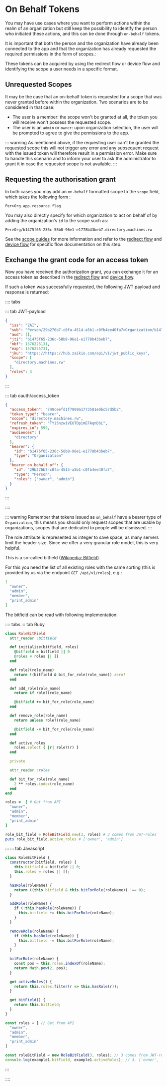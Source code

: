 # On Behalf Tokens

You may have use cases where you want to perform actions within the realm of an organization but still keep the 
possibility to identify the person who initiated these actions, and this can be done through `on-behalf` tokens.

It is important that both the person and the organization have already been connected to the app and that the 
organization has already requested the required permissions in the form of scopes.:

These tokens can be acquired by using the redirect flow or device flow and identifying the scope a user needs in 
a specific format.

## Unrequested Scopes

It may be the case that an on-behalf token is requested for a scope that was never granted before within the 
organization. Two scenarios are to be considered in that case: 

- The user is a member: the scope won't be granted at all, the token you will receive won't possess the requested scope.
- The user is an `admin` or `owner`: upon organization selection, the user will be prompted to agree to give the permissions to the app.

::: warning
As mentioned above, if the requesting user can't be granted the requested scope this will not trigger any error and any 
subsequent request with the issued token will therefore result in a permission error.
Make sure to handle this scenario and to inform your user to ask the administrator to grant it in case the requested 
scope is not available.
:::


## Requesting the authorisation grant

In both cases you may add an `on-behalf` formatted scope to the `scope` field, which takes the following form : 

```
Per>Org.app.resource.flag
```

You may also directly specify for which organization to act on behalf of by adding the organization's `id` to the scope such as: 

```
Per>Org/b1475f65-236c-58b8-96e1-e1778b43beb7.directory.machines.rw
```
See the [scope guides](/guide/oauth/scopes.html) for more information and refer to the 
[redirect flow](/guide/oauth/redirect-flow.html#requesting-a-user-s-identity) and 
[device flow](/guide/oauth/device-flow.html#your-device-requests-a-device-authorisation-grant) 
for specific flow documentation on this step.

## Exchange the grant code for an access token

Now you have received the authorization grant, you can exchange it for an access token as described in the 
[redirect flow](/guide/oauth/redirect-flow.html#exchange-the-grant-code-for-an-access-token) and 
[device flow](/guide/oauth/redirect-flow.html#exchange-the-grant-code-for-an-access-token).

If such a token was successfully requested, the following JWT payload and response is returned:

:::: tabs

::: tab JWT-payload

```json
{
  "iss": "ZAI",
  "sub": "Person/29b276b7-c0fa-4514-a5b1-c0fb4ee40fa7>Organization/b1475f65-236c-58b8-96e1-e1778b43beb7",
  "aud": [],
  "jti": "b1475f65-236c-58b8-96e1-e1778b43beb7",
  "nbf": 1576225131,
  "exp": 1576225731,
  "jku": "https://https://hub.zaikio.com/api/v1/jwt_public_keys",
  "scope": [
    "directory.machines.rw"
  ],
  "roles": 3
}
```

:::

::: tab oauth/access_token

```json
{
  "access_token": "749ceefd1f7909a1773501e0bc57d5b2",
  "token_type": "bearer",
  "scope": "directory.machines.rw",
  "refresh_token": "TYi5nzw1VEUTDpimEFAqnDbL",
  "expires_in": 599,
  "audiences": [
    "directory"
  ],
  "bearer": {
    "id": "b1475f65-236c-58b8-96e1-e1778b43beb7",
    "type": "Organization"
  },
  "bearer_on_behalf_of": {
    "id": "29b276b7-c0fa-4514-a5b1-c0fb4ee40fa7",
    "type": "Person",
    "roles": ["owner", "admin"]
  }
}
```

:::

::::

::: warning
Remember that tokens issued as `on_behalf` have a bearer type of `Organization`, this means you should only request 
scopes that are usable by organizations, scopes that are dedicated to people will be dismissed.
:::

The role attribute is represented as integer to save space, as many servers limit the header size. Since we offer a very granular role model, this is very helpful.

This is a so-called bitfield ([Wikipedia: Bitfield](https://en.wikipedia.org/wiki/Bit_field)).

For this you need the list of all existing roles with the same sorting (this is provided by us via the endpoint `GET /api/v1/roles`), e.g.:

```json
[
  "owner",
  "admin",
  "member",
  "print_admin"
]
```

The bitfield can be read with following implementation:

:::: tabs
::: tab Ruby

```rb
class RoleBitField
  attr_reader :bitfield

  def initialize(bitfield, roles)
  	@bitfield = bitfield || 0
    @roles = roles || []
  end

  def role?(role_name)
    return !(bitfield & bit_for_role(role_name)).zero?
  end

  def add_role(role_name)
    return if role?(role_name)

    @bitfield += bit_for_role(role_name)
  end

  def remove_role(role_name)
    return unless role?(role_name)

    @bitfield -= bit_for_role(role_name)
  end

  def active_roles
    roles.select { |r| role?(r) }
  end

  private

  attr_reader :roles

  def bit_for_role(role_name)
    2 ** roles.index(role_name)
  end
end

roles =  [ # Get from API
  "owner",
  "admin",
  "member",
  "print_admin"
]

role_bit_field = RoleBitField.new(3, roles) # 3 comes from JWT-roles
puts role_bit_field.active_roles # ['owner', 'admin']
```

:::
::: tab Javascript

```js
class RoleBitField {
  constructor(bitfield, roles) {
  	this.bitfield = bitfield || 0;
    this.roles = roles || [];
  }

  hasRole(roleName) {
    return ((this.bitfield & this.bitForRole(roleName)) !== 0);
  }

  addRole(roleName) {
    if (!this.hasRole(roleName)) {
      this.bitfield += this.bitForRole(roleName);
    }
  }

  removeRole(roleName) {
    if (this.hasRole(roleName)) {
      this.bitfield -= this.bitForRole(roleName);
    }
  }

  bitForRole(roleName) {
    const pos = this.roles.indexOf(roleName);
    return Math.pow(2, pos);
  }

  get activeRoles() {
    return this.roles.filter(r => this.hasRole(r));
  }

  get bitField() {
    return this.bitfield;
  }
}

const roles = [ // Get from API
  "owner",
  "admin",
  "member",
  "print_admin"
]

const roleBitField = new RoleBitField(3, roles); // 3 comes from JWT-roles
console.log(example1.bitField, example1.activeRoles); // 3, ['owner', 'admin']
```

:::

::::
